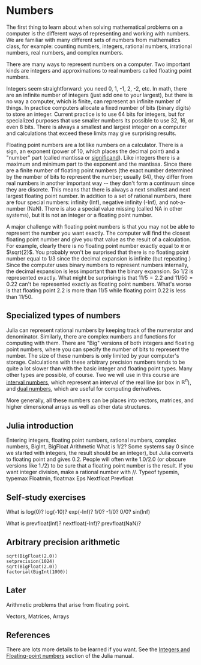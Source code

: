# Numbers

The first thing to learn about when solving mathematical problems on a computer is the different ways of representing and working with numbers. We are familiar with many different sets of numbers from mathematics class, for example: counting numbers, integers, rational numbers, irrational numbers, real numbers, and complex numbers.

There are many ways to represent numbers on a computer. Two important kinds are integers and approximations to real numbers called floating point numbers. 

Integers seem straightforward: you need 0, 1, -1, 2, -2, etc. In math, there are an infinite number of integers (just add one to your largest), but there is no way a computer, which is finite, can represent an infinite number of things. In practice computers allocate a fixed number of bits (binary digits) to store an integer. Current practice is to use 64 bits for integers, but for specialized purposes that use smaller numbers its possible to use 32, 16, or even 8 bits. There is always a smallest and largest integer on a computer and calculations that exceed these limits may give surprising results.

Floating point numbers are a lot like numbers on a calculator. There is a sign, an exponent (power of 10, which places the decimal point) and a "number" part (called mantissa or [significand](https://en.wikipedia.org/wiki/Significand)). Like integers there is a maximum and minimum part to the exponent and the mantissa. Since there are a finite number of floating point numbers (the exact number determined by the number of bits to represent the number; usually 64), they differ from real numbers in another important way -- they don't form a continuum since they are discrete. This means that there is always a next smallest and next largest floating point number. In addition to a set of rational numbers, there are four special numbers: infinity (Inf), negative infinity (-Inf), and not-a-number (NaN). There is also a special value missing (called NA in other systems), but it is not an integer or a floating point number.

A major challenge with floating point numbers is that you may not be able to represent the number you want exactly. The computer will find the closest floating point number and give you that value as the result of a calculation. For example, clearly there is no floating point number exactly equal to $\pi$ or $\sqrt{2}$. You probably won't be surprised that there is no floating point number equal to $1/3$ since the decimal expansion is infinite (but repeating.) Since the computer uses binary numbers to represent numbers internally, the decimal expansion is less important than the binary expansion. So $1/2$ is represented exactly. What might be surprising is that $11/5 = 2.2$ and $11/50 = 0.22$ can't be represented exactly as floating point numbers. What's worse is that floating point 2.2 is more than $11/5$ while floating point 0.22 is less than $11/50$.



## Specialized types of numbers

Julia can represent rational numbers by keeping track of the numerator and denominator. Similarly, there are complex numbers and functions for computing with them. There are "Big" versions of both integers and floating point numbers, where you can specify the number of bits to represent the number. The size of these numbers is only limited by your computer's storage. Calculations with these arbitrary precision numbers tends to be quite a lot slower than with the basic integer and floating point types. Many other types are possible, of course. Two we will use in this course are [interval numbers](https://en.wikipedia.org/wiki/Interval_arithmetic), which represent an interval of the real line (or box in $\mathbb{R}^n$), and [dual numbers](https://en.wikipedia.org/wiki/Dual_number), which are useful for computing derivatives.

More generally, all these numbers can be places into vectors, matrices, and higher dimensional arrays as well as other data structures.

## Julia introduction

Entering integers, floating point numbers, rational numbers, complex numbers, BigInt, BigFloat
Arithmetic
What is 1/2? Some systems say 0 since we started with integers, the result should be an integer), but Julia converts to floating point and gives 0.2. People will often write 1.0/2.0 (or obscure versions like 1./2) to be sure that a floating point number is the result. If you want integer division, make a rational number with //.
Typeof
typemin, typemax
Floatmin, floatmax
Eps
Nextfloat
Prevfloat

## Self-study exercises

What is log(0)? log(-10)? exp(-Inf)? 1/0? -1/0? 0/0? sin(Inf)

What is prevfloat(Inf)? nextfloat(-Inf)? prevfloat(NaN)? 


## Arbitrary precision arithmetic

```@repl
sqrt(BigFloat(2.0))
setprecision(1024)
sqrt(BigFloat(2.0))
factorial(BigInt(1000))
```

## Later

Arithmetic problems that arise from floating point.

Vectors, Matrices, Arrays

## References

There are lots more details to be learned if you want. See the [Integers and Floating-point numbers](https://docs.julialang.org/en/v1/manual/integers-and-floating-point-numbers/) section of the Julia manual.


